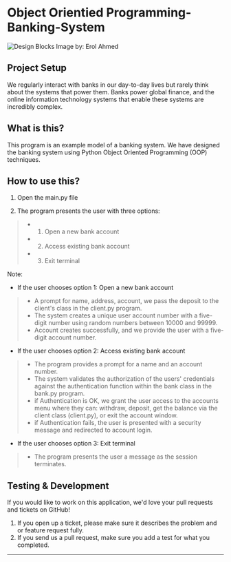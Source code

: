 # Object Orientied Programming-Banking-System
![Design Blocks](https://images.unsplash.com/photo-1523839699072-5ec088b61a21?ixlib=rb-1.2.1&ixid=MXwxMjA3fDB8MHxwaG90by1wYWdlfHx8fGVufDB8fHw%3D&auto=format&fit=crop&w=2250&q=80)
Image by: Erol Ahmed

## Project Setup

We regularly interact with banks in our day-to-day lives but rarely think about the systems that power them. Banks power global finance, and the online information technology systems that enable these systems are incredibly complex.

## What is this?
This program is an example model of a banking system. We have designed the banking system using Python Object Oriented Programming (OOP) techniques. 

## How to use this?

1. Open the main.py file

2. The program presents the user with three options: 

> * 1. Open a new bank account
> * 2. Access existing bank account
> * 3. Exit terminal

Note:
- If the user chooses option 1: Open a new bank account
> * A prompt for name, address, account, we pass the deposit to the client's class in the client.py program.
> * The system creates a unique user account number with a five-digit number using random numbers between 10000 and 99999.
> * Account creates successfully, and we provide the user with a five-digit account number.


- If the user chooses option 2: Access existing bank account
> * The program provides a prompt for a name and an account number.
> * The system validates the authorization of the users' credentials against the authentication function within the bank class in the bank.py program.
> * if Authentication is OK, we grant the user access to the accounts menu where they can: withdraw, deposit, get the balance via the client class (client.py), or exit the account window. 
> * if Authentication fails, the user is presented with a security message and redirected to account login.


- If the user chooses option 3: Exit terminal
> * The program presents the user a message as the session terminates.


## Testing & Development

If you would like to work on this application, we'd love your pull requests and tickets on GitHub!

1. If you open up a ticket, please make sure it describes the problem and or feature request fully.
2. If you send us a pull request, make sure you add a test for what you completed.
_____
